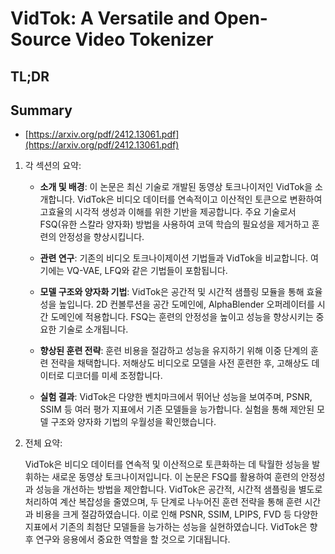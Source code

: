# VidTok: A Versatile and Open-Source Video Tokenizer
## TL;DR
## Summary
- [https://arxiv.org/pdf/2412.13061.pdf](https://arxiv.org/pdf/2412.13061.pdf)

1. 각 섹션의 요약:

   - **소개 및 배경**: 이 논문은 최신 기술로 개발된 동영상 토크나이저인 VidTok을 소개합니다. VidTok은 비디오 데이터를 연속적이고 이산적인 토큰으로 변환하여 고효율의 시각적 생성과 이해를 위한 기반을 제공합니다. 주요 기술로서 FSQ(유한 스칼라 양자화) 방법을 사용하여 코덱 학습의 필요성을 제거하고 훈련의 안정성을 향상시킵니다.

   - **관련 연구**: 기존의 비디오 토크나이제이션 기법들과 VidTok을 비교합니다. 여기에는 VQ-VAE, LFQ와 같은 기법들이 포함됩니다.

   - **모델 구조와 양자화 기법**: VidTok은 공간적 및 시간적 샘플링 모듈을 통해 효율성을 높입니다. 2D 컨볼루션을 공간 도메인에, AlphaBlender 오퍼레이터를 시간 도메인에 적용합니다. FSQ는 훈련의 안정성을 높이고 성능을 향상시키는 중요한 기술로 소개됩니다.

   - **향상된 훈련 전략**: 훈련 비용을 절감하고 성능을 유지하기 위해 이중 단계의 훈련 전략을 채택합니다. 저해상도 비디오로 모델을 사전 훈련한 후, 고해상도 데이터로 디코더를 미세 조정합니다.

   - **실험 결과**: VidTok은 다양한 벤치마크에서 뛰어난 성능을 보여주며, PSNR, SSIM 등 여러 평가 지표에서 기존 모델들을 능가합니다. 실험을 통해 제안된 모델 구조와 양자화 기법의 우월성을 확인했습니다.

2. 전체 요약:

   VidTok은 비디오 데이터를 연속적 및 이산적으로 토큰화하는 데 탁월한 성능을 발휘하는 새로운 동영상 토크나이저입니다. 이 논문은 FSQ를 활용하여 훈련의 안정성과 성능을 개선하는 방법을 제안합니다. VidTok은 공간적, 시간적 샘플링을 별도로 처리하여 계산 복잡성을 줄였으며, 두 단계로 나누어진 훈련 전략을 통해 훈련 시간과 비용을 크게 절감하였습니다. 이로 인해 PSNR, SSIM, LPIPS, FVD 등 다양한 지표에서 기존의 최첨단 모델들을 능가하는 성능을 실현하였습니다. VidTok은 향후 연구와 응용에서 중요한 역할을 할 것으로 기대됩니다.